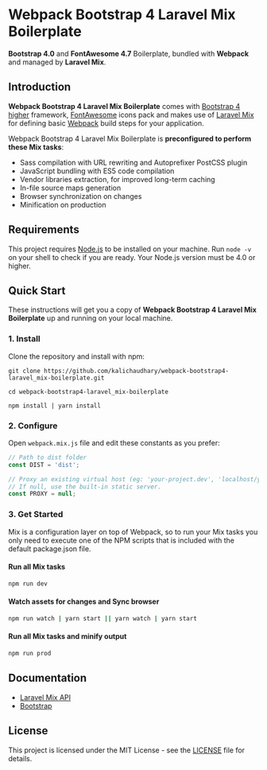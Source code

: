 # Webpack Bootstrap 4 Laravel Mix Boilerplate
**Bootstrap 4.0** and **FontAwesome 4.7** Boilerplate, bundled with **Webpack** and managed by **Laravel Mix**.


## Introduction
**Webpack Bootstrap 4 Laravel Mix Boilerplate** comes with [Bootstrap 4 higher](https://getbootstrap.com/) framework, [FontAwesome](http://fontawesome.io/) icons pack and makes use of [Laravel Mix](https://laravel-mix.com) for defining basic [Webpack](http://github.com/webpack/webpack) build steps for your application.

Webpack Bootstrap 4 Laravel Mix Boilerplate is **preconfigured to perform these Mix tasks**:
- Sass compilation with URL rewriting and Autoprefixer PostCSS plugin
- JavaScript bundling with ES5 code compilation
- Vendor libraries extraction, for improved long-term caching
- In-file source maps generation
- Browser synchronization on changes
- Minification on production


## Requirements

This project requires [Node.js](https://nodejs.org/) to be installed on your machine. Run <code>node -v</code> on your shell to check if you are ready. Your Node.js version must be 4.0 or higher.


## Quick Start
These instructions will get you a copy of **Webpack Bootstrap 4 Laravel Mix Boilerplate** up and running on your local machine.

### 1. Install
Clone the repository and install with npm:
```shell
git clone https://github.com/kalichaudhary/webpack-bootstrap4-laravel_mix-boilerplate.git
```
```shell
cd webpack-bootstrap4-laravel_mix-boilerplate
```
```shell
npm install | yarn install
```

### 2. Configure
Open <code>webpack.mix.js</code> file and edit these constants as you prefer:
```javascript
// Path to dist folder
const DIST = 'dist';

// Proxy an existing virtual host (eg: 'your-project.dev', 'localhost/your-project').
// If null, use the built-in static server.
const PROXY = null;
```

### 3. Get Started
Mix is a configuration layer on top of Webpack, so to run your Mix tasks you only need to execute one of the NPM scripts that is included with the default package.json file.

#### Run all Mix tasks
```bash
npm run dev
```

#### Watch assets for changes and Sync browser
```bash
npm run watch | yarn start || yarn watch | yarn start
```

#### Run all Mix tasks and minify output
```bash
npm run prod
```


## Documentation
- [Laravel Mix API](https://github.com/JeffreyWay/laravel-mix/tree/master/docs#readme)
- [Bootstrap](https://getbootstrap.com/docs/4.0/getting-started/introduction/)


## License
This project is licensed under the MIT License - see the [LICENSE](LICENSE) file for details.
